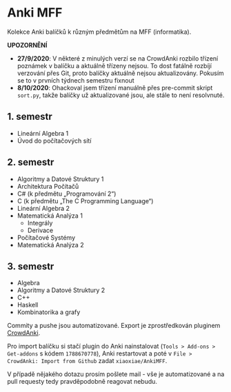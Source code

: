 # Anki MFF
Kolekce Anki balíčků k různým předmětům na MFF (informatika).

**UPOZORNĚNÍ** 
- **27/9/2020**: V některé z minulých verzí se na CrowdAnki rozbilo třízení poznámek v balíčku a aktuálně třízeny nejsou. To dost fatálně rozbíjí verzování přes Git, proto balíčky aktuálně nejsou aktualizovány. Pokusím se to v prvních týdnech semestru fixnout
- **8/10/2020**: Ohackoval jsem třízení manuálně přes pre-commit skript `sort.py`, takže balíčky už aktualizované jsou, ale stále to není resolvnuté.

## 1. semestr
- Lineární Algebra 1
- Úvod do počítačových sítí

## 2. semestr
- Algoritmy a Datové Struktury 1
- Architektura Počítačů
- C# (k předmětu „Programování 2“)
- C (k předmětu „The C Programming Language“)
- Lineární Algebra 2
- Matematická Analýza 1
	- Integrály
	- Derivace
- Počítačové Systémy
- Matematická Analýza 2

## 3. semestr
- Algebra
- Algoritmy a Datové Struktury 2
- C++
- Haskell
- Kombinatorika a grafy

Commity a pushe jsou automatizované. Export je zprostředkován pluginem [CrowdAnki](https://ankiweb.net/shared/info/1788670778).

Pro import balíčku si stačí plugin do Anki nainstalovat (`Tools > Add-ons > Get-addons` s kódem `1788670778`), Anki restartovat a poté v `File > CrowdAnki: Import from Github` zadat `xiaoxiae/AnkiMFF`.

V případě nějakého dotazu prosím pošlete mail - vše je automatizované a na pull requesty tedy pravděpodobně reagovat nebudu.
